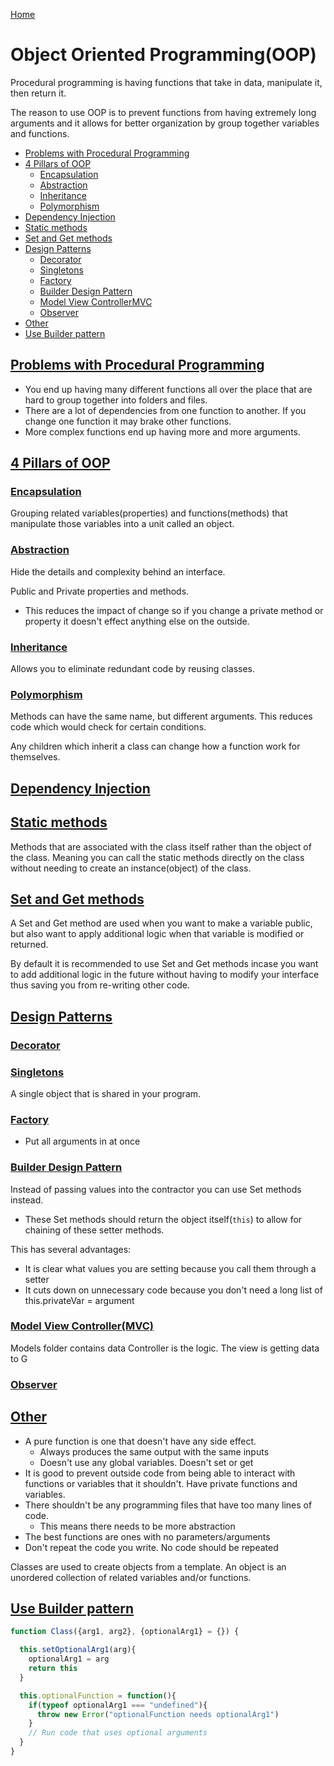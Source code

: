 <!--
 * This file is part of RS Cheat Sheets.
 *
 * RS Cheat Sheets is free software: you can redistribute it and/or modify
 * it under the terms of the GNU General Public License as published by
 * the Free Software Foundation, either version 3 of the License, or
 * (at your option) any later version.
 *
 * RS Cheat Sheets is distributed in the hope that it will be useful,
 * but WITHOUT ANY WARRANTY; without even the implied warranty of
 * MERCHANTABILITY or FITNESS FOR A PARTICULAR PURPOSE.  See the
 * GNU General Public License for more details.
 *
 * You should have received a copy of the GNU General Public License
 * along with RS Cheat Sheets. If not, see <https://www.gnu.org/licenses/>.
 */
-->

[Home](../README.md)

# Object Oriented Programming(OOP)

Procedural programming is having functions that take in data, manipulate it, then return it.

The reason to use OOP is to prevent functions from having extremely long arguments and it allows for better organization by group together variables and functions.

<!-- TOC -->

- [Problems with Procedural Programming](#problems-with-procedural-programming)
- [4 Pillars of OOP](#4-pillars-of-oop)
	- [Encapsulation](#encapsulation)
	- [Abstraction](#abstraction)
	- [Inheritance](#inheritance)
	- [Polymorphism](#polymorphism)
- [Dependency Injection](#dependency-injection)
- [Static methods](#static-methods)
- [Set and Get methods](#set-and-get-methods)
- [Design Patterns](#design-patterns)
	- [Decorator](#decorator)
	- [Singletons](#singletons)
	- [Factory](#factory)
	- [Builder Design Pattern](#builder-design-pattern)
	- [Model View ControllerMVC](#model-view-controllermvc)
	- [Observer](#observer)
- [Other](#other)
- [Use Builder pattern](#use-builder-pattern)

<!-- /TOC -->

## [Problems with Procedural Programming](#object-oriented-programmingoop)
- You end up having many different functions all over the place that are hard to group together into folders and files.
- There are a lot of dependencies from one function to another. If you change one function it may brake other functions.
- More complex functions end up having more and more arguments.

## [4 Pillars of OOP](#object-oriented-programmingoop)

### [Encapsulation](#object-oriented-programmingoop)
Grouping related variables(properties) and functions(methods) that manipulate those variables into a unit called an object.

### [Abstraction](#object-oriented-programmingoop)
Hide the details and complexity behind an interface.

Public and Private properties and methods.

- This reduces the impact of change so if you change a private method or property it doesn't effect anything else on the outside.

### [Inheritance](#object-oriented-programmingoop)
Allows you to eliminate redundant code by reusing classes.

### [Polymorphism](#object-oriented-programmingoop)
Methods can have the same name, but different arguments. This reduces code which would check for certain conditions.

Any children which inherit a class can change how a function work for themselves.

## [Dependency Injection](#object-oriented-programmingoop)

## [Static methods](#object-oriented-programmingoop)
Methods that are associated with the class itself rather than the object of the class. Meaning you can call the static methods directly on the class without needing to create an instance(object) of the class.

## [Set and Get methods](#object-oriented-programmingoop)
A Set and Get method are used when you want to make a variable public, but also want to apply additional logic when that variable is modified or returned.

By default it is recommended to use Set and Get methods incase you want to add additional logic in the future without having to modify your interface thus saving you from re-writing other code.

## [Design Patterns](#object-oriented-programmingoop)
### [Decorator](#object-oriented-programmingoop)
### [Singletons](#object-oriented-programmingoop)
A single object that is shared in your program.

### [Factory](#object-oriented-programmingoop)
- Put all arguments in at once
### [Builder Design Pattern](#object-oriented-programmingoop)
Instead of passing values into the contractor you can use Set methods instead.
  - These Set methods should return the object itself(`this`) to allow for chaining of these setter methods.

This has several advantages:
- It is clear what values you are setting because you call them through a setter
- It cuts down on unnecessary code because you don't need a long list of this.privateVar = argument

### [Model View Controller(MVC)](#object-oriented-programmingoop)
Models folder contains data
Controller is the logic.
The view is getting data to G

### [Observer](#object-oriented-programmingoop)

## [Other](#object-oriented-programmingoop)
- A pure function is one that doesn't have any side effect.
  - Always produces the same output with the same inputs
  - Doesn't use any global variables. Doesn't set or get
- It is good to prevent outside code from being able to interact with functions or variables that it shouldn't. Have private functions and variables.
- There shouldn't be any programming files that have too many lines of code.
  - This means there needs to be more abstraction
- The best functions are ones with no parameters/arguments
- Don't repeat the code you write. No code should be repeated

Classes are used to create objects from a template.
An object is an unordered collection of related variables and/or functions.

## [Use Builder pattern](#object-oriented-programmingoop)

```javascript
function Class({arg1, arg2}, {optionalArg1} = {}) {

  this.setOptionalArg1(arg){
    optionalArg1 = arg
    return this
  }

  this.optionalFunction = function(){
    if(typeof optionalArg1 === "undefined"){
      throw new Error("optionalFunction needs optionalArg1")
    }
    // Run code that uses optional arguments
  }
}
```
